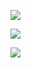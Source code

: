 <!-- readme stats !-->

<p align="center> 
<a href="https://git.io/streak-stats">
<img src="https://streak-stats.demolab.com?user=pajkungen&theme=merko&fire=DD2727" />
</a>
</p>

<!-- lang used !-->

<p align="center> 
<a href="https://github.com/pajkungen/github-readme-stats">
<img src="https://github-readme-stats.vercel.app/api/top-langs/?username=pajkungen&layout=compact&theme=merko" />
</a>
</p>
                                                                
                                                                
<!-- profile counter 90s style !-->
<p align="center> 
<a href="https://profile-counter.glitch.me/pajkungen/count.svg">
<img src="https://profile-counter.glitch.me/pajkungen/count.svg" />
</a>
</p>
                                                                                                                                
